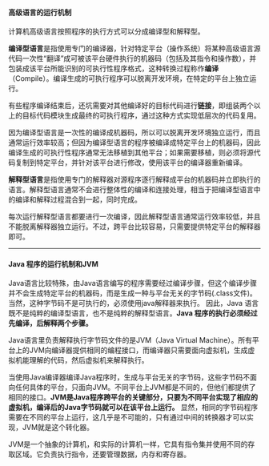 #### 高级语言的运行机制

计算机高级语言按照程序的执行方式可以分成编译型和解释型。

**编译型语言**是指使用专门的编译器，针对特定平台（操作系统）将某种高级语言源代码一次性“翻译”成可被该平台硬件执行的机器码（包括及其指令和操作数），并包装成该平台所能识别的可执行性程序格式，这种转换过程称作**编译**（Compile）。编译生成的可执行程序可以脱离开发环境，在特定的平台上独立运行。

有些程序编译结束后，还坑需要对其他编译好的目标代码进行**链接**，即组装两个以上的目标代码模块生成最终的可执行程序，通过这种方式实现低层次的代码复用。

因为编译型语言是一次性的编译成机器码，所以可以脱离开发环境独立运行，而且通常运行效率较高；但因为编译型语言的程序被编译成特定平台上的机器码，因此编译生成的可执行性程序通常无法移植到其他平台；如果需要移植，则必须将源代码复制到特定平台，并针对该平台进行修改，使用该平台的编译器重新编译。

**解释型语言**是指使用专门的解释器对源程序逐行解释成平台的机器码并立即执行的语言。解释型语言通常不会进行整体性的编译和连接处理，相当于把编译型语言中的编译和解释过程混合到一起，同时完成。

每次运行解释型语言都要进行一次编译，因此解释型语言通常运行效率较低，并且不能脱离解释器独立运行。不过，跨平台比较容易，只需要提供特定平台的解释器即可。

***

#### Java 程序的运行机制和JVM

Java语言比较特殊，由Java语言编写的程序需要经过编译步骤，但这个编译步骤并不会生成特定平台的机器码，而是生成一种与平台无关的字节码(.class文件)。当然，这种字节码不是可执行的，必须使用java解释器来执行。 因此，Java 语言既不是纯粹的编译型语言，也不是纯粹的解释型语言。**Java 程序的执行必须经过先编译，后解释两个步骤。**

Java语言里负责解释执行字节码文件的是JVM（Java Virtual Machine）。所有平台上的JVM向编译器提供相同的编程接口，而编译器只需要面向虚拟机，生成虚拟机能理解的代码，然后虚拟机来解释执行。

当使用Java编译器编译Java程序时，生成与平台无关的字节码，这些字节码不面向任何具体的平台，只面向JVM。不同平台上JVM都是不同的，但他们都提供了相同的接口。**JVM是Java程序跨平台的关键部分，只要为不同平台实现了相应的虚拟机，编译后的Java字节码就可以在该平台上运行。** 显然，相同的字节码程序需要在不同的平台上运行，这几乎是不可能的，只有通过中间的转换器才可以实现，JVM就是这个转化器。 

JVM是一个抽象的计算机，和实际的计算机一样，它具有指令集并使用不同的存取区域。它负责执行指令，还要管理数据，内存和寄存器。